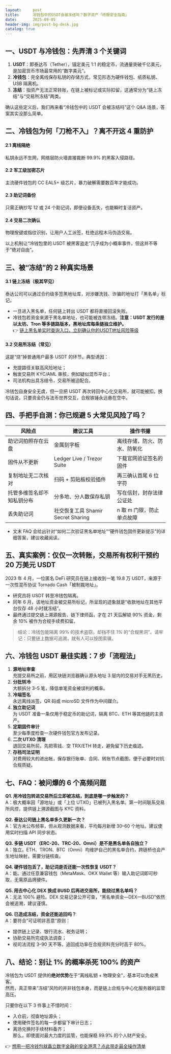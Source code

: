 ```yaml
---
layout:     post
title:      冷钱包中的USDT会被冻结吗？数字资产「终极安全指南」
date:       2025-09-05
header-img: img/post-bg-desk.jpg
catalog: true
---
```


## 一、USDT 与冷钱包：先弄清 3 个关键词

1. **USDT**：即泰达币（Tether），锚定美元 1:1 的稳定币，流通量突破千亿美元，是加密货币市场最常用的“数字美元”。  
2. **冷钱包**：完全离线保存私钥的存储方式，常见形态为硬件钱包、纸质私钥、USB 隔离机。  
3. **冻结**：指资产无法正常转账，在链上被标记或实际扣留，这通常分为“链上冻结”与“交易所冻结”两类。

确认这些定义后，我们再来看“冷钱包中的 USDT 会被冻结吗”这个 Q&A 场景，答案其实没那么简单。

## 二、冷钱包为何「刀枪不入」？离不开这 4 重防护

#### 2.1 离线隔绝  
私钥永远不生网，网络层防火墙直接裁断 99.9% 的黑客入侵路径。

#### 2.2 军工级加密芯片  
主流硬件钱包的 CC EAL5+ 级芯片，暴力破解需要数百年才能成功。

#### 2.3 助记词备份  
只需正确抄写 12 或 24 个助记词，即便设备丢失，也能瞬时复活资产。

#### 2.4 交易二次确认  
物理按键或指纹识别，让用户人工派签，杜绝远程木马伪造交易。

以上机制让“冷钱包里的 USDT 被黑客盗走”几乎成为小概率事件，但这并不等于“绝对自由”。

## 三、被“冻结”的 2 种真实场景

#### 3.1 链上冻结（极其罕见）  
泰达公司可以通过合约级多签黑地址库，对涉嫌洗钱、诈骗的地址打「黑名单」标记。  
- 一旦进入黑名单，任何链上转出 USDT 都将直接回滚失败。  
- 冷钱包若资金来源于黑名单地址，也可能被连带冻结。**注意：USDT 发行的是以太坊、Tron 等多链路版本，黑地址库每条链独立维护。**  
👉 [链上黑名单实时查询入口，立刻确认你的USDT地址风险等级](https://okxdog.com/)

#### 3.2 交易所冻结（常见）  
这是“烧”掉普通用户最多 USDT 的环节。典型诱因：  
- 充提路径关联高风险地址；  
- 触发交易所 KYC/AML 审核，例如疑似混币平台；  
- 司法机构出具冻结令，交易所被迫配合。  

冷钱包自身安全无虞，但一旦把 USDT 再次转回中心化交易所，就可能被扣。换句话说，只要资金仍与法币世界交互，合规铁锤永远悬在空中。

## 四、手把手自测：你已规避 5 大常见风险了吗？

| 风险点 | 建议工具 | 操作书撮 |
| --- | --- | --- |
| 助记词拍照存在云盘 | 金属刻字板 | 离线存储，防火、防水、防氧化 |
| 固件从不更新 | Ledger Live / Trezor Suite | 下载官网验证签名的固件 |
| 复制地址无二次核对 | 扫码 + 剪贴板校验插件 | 再三确认首尾 6 位字符 |
| 托管多维签名却不知私钥分布| 分多地、分人数保存私钥 | 写在信封，封存法律公证处 |
| 丢失助记词 | 社交恢复工具 Shamir Secret Sharing | n 取 m 门限，防止单点故障 |

* 文末 FAQ 会给出针对“如何二次验证黑名单地址”“硬件钱包固件更新提示”的详细答案，建议收藏阅读。

## 五、真实案例：仅仅一次转账，交易所有权利干预约 20 万美元 USDT

2023 年 4 月，一位匿名 DeFi 研究员在链上接收到一笔 19.8 万 USDT，来源于一次性混币协议 Tornado Cash「被制裁地址」。  
- 研究员将 USDT 转至冷钱包隔离。  
- 同年 6 月，该地址资金被交易所标记，所呈现的迹象就是“收款地址在其他平台仅存 48 小时就冻结”。  
- 最终通过提交链上溯源报告、链下律师函，才在 21 天后解锁 90% 资金，剩余 10% 被作为合规手续费扣留。

> 结论：冷钱包能隔离 99% 的技术盗窃，却挡不住 1% 的“合规黑洞”。请牢记：只要链上数据可追溯，就有人可以按图索骥。

## 六、冷钱包 USDT 最佳实践：7 步「流程法」

1. **源地址审查**  
   充提交易所之前，用区块链浏览器确认源头地址 3 层内的交易对手无黑历史。  
2. **分批转冷**  
   大额拆分 3–5 笔，降低单笔资金被误判的概率。  
3. **冷端签名**  
   永远离线派签，QR 码或 microSD 文件作为中间媒介。  
4. **独立助记词**  
   为 USDT 准备一条仅用于稳定币的助记词，隔离 BTC、ETH 等其他链的主资产。  
5. **定期固件审计**  
   至少每季度检查一次硬件钱包官方发布记录。  
6. **二次 UTXO 清理**  
   退回交易所前，先把零钱、空 TRX/ETH 转走，避免留下历史痕迹。  
7. **存档司法证明**  
   对费用较大的进出帐，保存银行账单、合同、转账节点截图，便于必要时对抗合规质疑。

## 七、FAQ：被问爆的 6 个高频问题

**Q1. 用冷钱包转进交易所后立即被冻结，到底是哪一步触发的？**  
A：极大概率因「源地址」或「上位 UTXO」已被列入黑名单。第一时间联系交易所风控，提供链上溯源截图与 KYC 资料。

**Q2. 泰达公司链上黑名单多久更新一次？**  
A：官方未公布频率，但从观测数据来看，平均每月新增 30–60 个地址。建议使用实时扫描 API 同步状态。

**Q3. 多链 USDT（ERC-20、TRC-20、Omni）是不是黑名单各自独立？**  
A：独立。ETH、TRON、BTC（Omni）均维护自己的黑名单合约，跨链桥也会产生地址映射，需要分链核查。

**Q4. 硬件钱包丢了，助记词是否还能一次性恢复 USDT？**  
A：能。通过任意兼容钱包（MetaMask、OKX Wallet 等）输入助记词即可秒取，无需原品牌硬件。

**Q5. 用去中心化 DEX 换成 BUSD 后再进交易所，能绕过黑名单吗？**  
A：无法 100% 避险。DEX 交易记录公开可查，“黑名单资金—DEX—BUSD”依然会被追溯，建议谨慎。

**Q6. 已造成冻结，资金还能追回吗？**  
A：要符合“可证明非恶意”原则：  
- 提供链上记录、银行流水、税务证明；  
- 协助交易所完成执法调查；  
- 视司法流程 3–90 天不等。追回成功率在合规资料充分时高于 80%。

## 八、结论：别让 1% 的概率杀死 100% 的资产

冷钱包为 USDT 提供的**绝对优势**在于“离线私钥 + 物理安全”，基本可以免疫黑客。  
然而，真正带来“冻结”风险的并非钱包本身，而是链上合规与中心化服务器的监管高压。

只要你在以下 3 件事上不惜时间：  
- 入仓前，彻查地址源头；  
- 使用硬件签名的每一步都留下审计日志；  
- 离场兑换时手续材料备齐；  
那么，即使面对最大力度的监管，也能保稳 99.9% 的个人财产安全。  

👉 [想用一把冷钱包就矗立数字金融的安全港湾？点此带走最全操作清单](https://okxdog.com/)